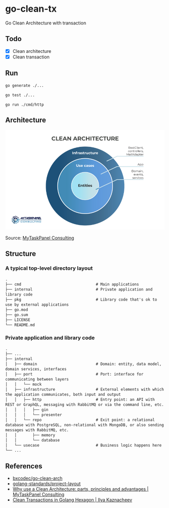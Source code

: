 # go-clean-tx

Go Clean Architecture with transaction

## Todo

- [x] Clean architecture
- [x] Clean transaction

## Run

```shell
go generate ./...
```

```shell
go test ./...
```

```shell
go run ./cmd/http
```

## Architecture

![Clean Architecture](./clean-architecture.jpg)

Source: [MyTaskPanel Consulting](https://www.mytaskpanel.com)

## Structure

### A typical top-level directory layout

```
.
├── cmd                                 # Main applications
├── internal                            # Private application and library code
├── pkg                                 # Library code that's ok to use by external applications
├── go.mod
├── go.sum
├── LICENSE
└── README.md
```

### Private application and library code

```
.
├── ...
├── internal
│   ├── domain                          # Domain: entity, data model, domain services, interfaces
│   ├── port                            # Port: interface for communicating between layers
│   │   └── mock
│   ├── infrastructure                  # External elements with which the application communicates, both input and output
│   │   ├── http                        # Entry point: an API with REST or GraphQL, messaging with RabbitMQ or via the command line, etc.
│   │   │   ├── gin
│   │   │   └── presenter
│   │   └── repo                        # Exit point: a relational database with PostgreSQL, non-relational with MongoDB, or also sending messages with RabbitMQ, etc.
│   │       ├── memory
│   │       └── database
│   └── usecase                         # Business logic happens here
└── ...
```

## References

- [bxcodec/go-clean-arch](https://github.com/bxcodec/go-clean-arch)
- [golang-standards/project-layout](https://github.com/golang-standards/project-layout)
- [Why use a Clean Architecture: parts, principles and advantages | MyTaskPanel Consulting](https://www.mytaskpanel.com/the-5-advantages-of-using-a-clean-architecture-all-you-need-to-know)
- [Clean Transactions in Golang Hexagon | Ilya Kaznacheev](https://www.kaznacheev.me/posts/en/clean-transactions-in-hexagon)
